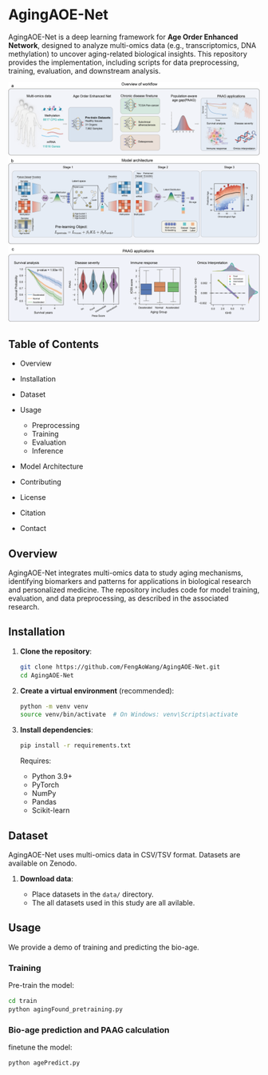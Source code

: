 # AgingAOE-Net

AgingAOE-Net is a deep learning framework for **Age Order Enhanced Network**, designed to analyze multi-omics data (e.g., transcriptomics, DNA methylation) to uncover aging-related biological insights. This repository provides the implementation, including scripts for data preprocessing, training, evaluation, and downstream analysis.

![AgingAOE-Net Overview](figure1.png)

## Table of Contents

- Overview

- Installation
- Dataset
- Usage
  - Preprocessing
  - Training
  - Evaluation
  - Inference
- Model Architecture
- Contributing
- License
- Citation
- Contact

## Overview

AgingAOE-Net integrates multi-omics data to study aging mechanisms, identifying biomarkers and patterns for applications in biological research and personalized medicine. The repository includes code for model training, evaluation, and data preprocessing, as described in the associated research.



## Installation

1. **Clone the repository**:

   ```bash
   git clone https://github.com/FengAoWang/AgingAOE-Net.git
   cd AgingAOE-Net
   ```

2. **Create a virtual environment** (recommended):

   ```bash
   python -m venv venv
   source venv/bin/activate  # On Windows: venv\Scripts\activate
   ```

3. **Install dependencies**:

   ```bash
   pip install -r requirements.txt
   ```

   Requires:

   - Python 3.9+
   - PyTorch
   - NumPy
   - Pandas
   - Scikit-learn

## Dataset

AgingAOE-Net uses multi-omics data in CSV/TSV format. Datasets are available on Zenodo.

1. **Download data**:

   - Place datasets in the `data/` directory.
   - The all datasets used in this study are all avilable.


## Usage
We provide a demo of training and predicting the bio-age.

### Training

Pre-train the model:

```bash
cd train
python agingFound_pretraining.py 
```



### Bio-age prediction and PAAG calculation

finetune the model:

```bash
python agePredict.py 
```

